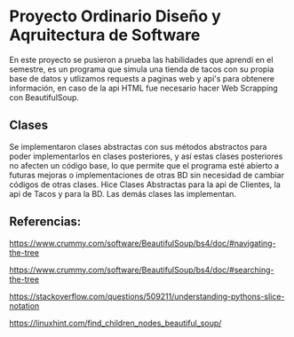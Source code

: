 # Proyecto Ordinario Diseño y Aqruitectura de Software

En este proyecto se pusieron a prueba las habilidades que aprendí en el semestre, es un programa que simula una tienda de tacos con su propia base de datos y utlizamos requests a paginas web y api's para obtenere información, en caso de la api HTML fue necesario hacer Web Scrapping con BeautifulSoup.

## Clases
Se implementaron clases abstractas con sus métodos abstractos para poder implementarlos en clases posteriores, y así estas clases posteriores no afecten un código base, lo que permite que el programa esté abierto a futuras mejoras o implementaciones de otras BD sin necesidad de cambiar códigos de otras clases.
Hice Clases Abstractas para la api de Clientes, la api de Tacos y para la BD.
Las demás clases las implementan.

##  Referencias:
https://www.crummy.com/software/BeautifulSoup/bs4/doc/#navigating-the-tree

https://www.crummy.com/software/BeautifulSoup/bs4/doc/#searching-the-tree

https://stackoverflow.com/questions/509211/understanding-pythons-slice-notation

https://linuxhint.com/find_children_nodes_beautiful_soup/
